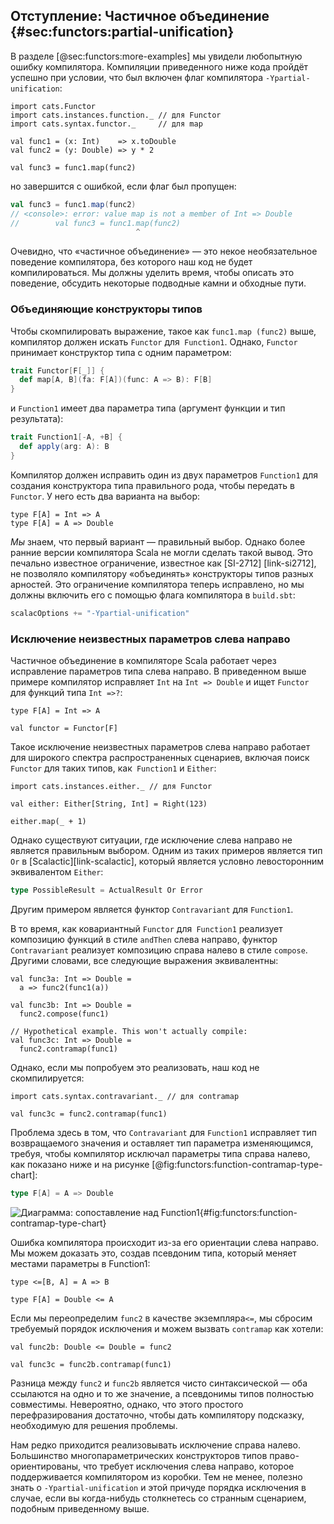## Отступление: Частичное объединение {#sec:functors:partial-unification}

В разделе [@sec:functors:more-examples]
мы увидели любопытную ошибку компилятора.
Компиляции приведенного ниже кода пройдёт успешно
при условии, что был включен флаг компилятора `-Ypartial-unification`:

```tut:book:silent
import cats.Functor
import cats.instances.function._ // для Functor
import cats.syntax.functor._     // для map

val func1 = (x: Int)    => x.toDouble
val func2 = (y: Double) => y * 2
```

```tut:book
val func3 = func1.map(func2)
```

но завершится с ошибкой, если флаг был пропущен:

```scala
val func3 = func1.map(func2)
// <console>: error: value map is not a member of Int => Double
//        val func3 = func1.map(func2)
                            ^
```

Очевидно, что «частичное объединение» — 
это некое необязательное поведение компилятора, 
без которого наш код не будет компилироваться.
Мы должны уделить время, чтобы описать это поведение,
обсудить некоторые подводные камни и обходные пути.

### Объединяющие конструкторы типов

Чтобы скомпилировать выражение, такое как `func1.map (func2)` выше, 
компилятор должен искать `Functor` для` Function1`.
Однако, `Functor` принимает конструктор типа с одним параметром:

```scala
trait Functor[F[_]] {
  def map[A, B](fa: F[A])(func: A => B): F[B]
}
```

и `Function1` имеет два параметра типа
(аргумент функции и тип результата):

```scala
trait Function1[-A, +B] {
  def apply(arg: A): B
}
```

Компилятор должен исправить один из двух параметров
`Function1` для создания конструктора типа
правильного рода, чтобы передать в `Functor`.
У него есть два варианта на выбор:

```tut:book:silent
type F[A] = Int => A
type F[A] = A => Double
```

*Мы* знаем, что первый вариант — правильный выбор.
Однако более ранние версии компилятора Scala 
не могли сделать такой вывод.
Это печально известное ограничение, 
известное как [SI-2712] [link-si2712], 
не позволяло компилятору «объединять» конструкторы типов 
разных арностей.
Это ограничение компилятора теперь исправлено, 
но мы должны включить его 
с помощью флага компилятора в `build.sbt`:

```scala
scalacOptions += "-Ypartial-unification"
```

### Исключение неизвестных параметров слева направо

Частичное объединение в компиляторе Scala 
работает через исправление параметров типа слева направо.
В приведенном выше примере компилятор исправляет 
`Int` на `Int => Double` 
и ищет `Functor` для функций типа `Int =>?`:

```tut:book:silent
type F[A] = Int => A

val functor = Functor[F]
```

Такое исключение неизвестных параметров слева направо работает для 
широкого спектра распространенных сценариев, 
включая поиск `Functor` для 
таких типов, как` Function1` и `Either`:

```tut:book:silent
import cats.instances.either._ // для Functor
```

```tut:book
val either: Either[String, Int] = Right(123)

either.map(_ + 1)
```

Однако существуют ситуации, 
где исключение слева направо не является правильным выбором.
Одним из таких примеров является тип `Or` в [Scalactic][link-scalactic], 
который является условно левосторонним эквивалентом `Either`:

```scala
type PossibleResult = ActualResult Or Error
```

Другим примером является функтор `Contravariant` для `Function1`.

В то время, как ковариантный `Functor` для` Function1` реализует 
композицию функций в стиле `andThen` слева направо, 
функтор `Contravariant` реализует композицию справа налево 
в стиле `compose`.
Другими словами, все следующие выражения эквивалентны:

```tut:book:silent
val func3a: Int => Double =
  a => func2(func1(a))

val func3b: Int => Double =
  func2.compose(func1)
```

```tut:book:fail:silent
// Hypothetical example. This won't actually compile:
val func3c: Int => Double =
  func2.contramap(func1)
```

Однако, если мы попробуем это реализовать, 
наш код не скомпилируется:

```tut:book:silent
import cats.syntax.contravariant._ // для contramap
```

```tut:book:fail
val func3c = func2.contramap(func1)
```

Проблема здесь в том, что `Contravariant` для `Function1` 
исправляет тип возвращаемого значения и оставляет тип параметра изменяющимся, 
требуя, чтобы компилятор исключал параметры типа 
справа налево, как показано ниже и на рисунке [@fig:functors:function-contramap-type-chart]:

```scala
type F[A] = A => Double
```

![Диаграмма: сопоставление над Function1](src/pages/functors/function-contramap.pdf+svg){#fig:functors:function-contramap-type-chart}

Ошибка компилятора происходит из-за его ориентации слева направо. 
Мы можем доказать это, создав псевдоним типа, 
который меняет местами параметры в Function1:

```tut:book:silent
type <=[B, A] = A => B

type F[A] = Double <= A
```

Если мы переопределим `func2` в качестве экземпляра` <= `, 
мы сбросим требуемый порядок исключения и 
можем вызвать `contramap` как хотели:

```tut:book:silent
val func2b: Double <= Double = func2
```

```tut:book
val func3c = func2b.contramap(func1)
```

Разница между `func2` и `func2b` является 
чисто синтаксической — оба ссылаются на одно и то же значение, 
а псевдонимы типов полностью совместимы.
Невероятно, однако, что 
этого простого перефразирования достаточно, чтобы 
дать компилятору подсказку, необходимую 
для решения проблемы.

Нам редко приходится реализовывать
исключение справа налево. 
Большинство многопараметрических конструкторов типов 
право-ориентированы, 
что требует исключения слева направо, 
которое поддерживается компилятором из коробки. 
Тем не менее, полезно знать о `-Ypartial-unification`
и этой причуде порядка исключения 
в случае, если вы когда-нибудь столкнетесь 
со странным сценарием, подобным приведенному выше.
